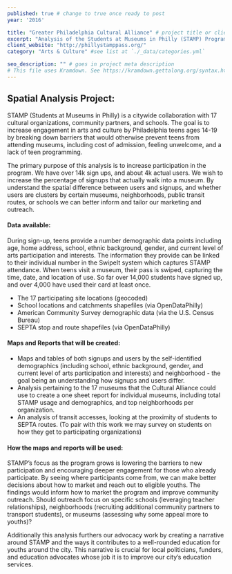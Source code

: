 ```yaml
---
published: true # change to true once ready to post
year: '2016'

title: "Greater Philadelphia Cultural Alliance" # project title or client name
excerpt: "Analysis of the Students at Museums in Philly (STAMP) Program to Increase Participation" # shows on project list page
client_website: "http://phillystamppass.org/"
category: "Arts & Culture" #see list at `./_data/categories.yml`

seo_description: "" # goes in project meta description
# This file uses Kramdown. See https://kramdown.gettalong.org/syntax.html for syntax
---
```


## Spatial Analysis Project:
STAMP (Students at Museums in Philly) is a citywide collaboration with 17 cultural organizations, community partners, and schools. The goal is to increase engagement in arts and culture by Philadelphia teens ages 14-19 by breaking down barriers that would otherwise prevent teens from attending museums, including cost of admission, feeling unwelcome, and a lack of teen programming.

The primary purpose of this analysis is to increase participation in the program. We have over 14k sign ups, and about 4k actual users. We wish to increase the percentage of signups that actually walk into a museum. By understand the spatial difference between users and signups, and whether users are clusters by certain museums, neighborhoods, public transit routes, or schools we can better inform and tailor our marketing and outreach.

#### Data available:
During sign-up, teens provide a number demographic data points including age, home address, school, ethnic background, gender, and current level of arts participation and interests. The information they provide can be linked to their individual number in the SwipeIt system which captures STAMP attendance. When teens visit a museum, their pass is swiped, capturing the time, date, and location of use. So far over 14,000 students have signed up, and over 4,000 have used their card at least once.
- The 17 participating site locations (geocoded)
- School locations and catchments shapefiles (via OpenDataPhilly)
- American Community Survey demographic data (via the U.S. Census Bureau)
- SEPTA stop and route shapefiles (via OpenDataPhilly)

#### Maps and Reports that will be created:
- Maps and tables of both signups and users by the self-identified demographics (including school, ethnic background, gender, and current level of arts participation and interests) and neighborhood - the goal being an understanding how signups and users differ.
- Analysis pertaining to the 17 museums that the Cultural Alliance could use to create a one sheet report for individual museums, including total STAMP usage and demographics, and top neighborhoods per organization.
- An analysis of transit accesses, looking at the proximity of students to SEPTA routes. (To pair with this work we may survey on students on how they get to participating organizations)

#### How the maps and reports will be used:
STAMP’s focus as the program grows is lowering the barriers to new participation and encouraging deeper engagement for those who already participate. By seeing where participants come from, we can make better decisions about how to market and reach out to eligible youths. The findings would inform how to market the program and improve community outreach. Should outreach focus on specific schools (leveraging teacher relationships), neighborhoods (recruiting additional community partners to transport students), or museums (assessing why some appeal more to youths)?

Additionally this analysis furthers our advocacy work by creating a narrative around STAMP and the ways it contributes to a well-rounded education for youths around the city. This narrative is crucial for local politicians, funders, and education advocates whose job it is to improve our city’s education services.
